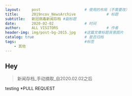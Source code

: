 ```yaml
---
layout:     post                    # 使用的布局（不需要改）
title:      2019ncov_NewsArchive              # 标题 
subtitle:   新冠病毒新闻存档 #副标题
date:       2020-02-02              # 时间
author:     ALL VISITORS                      # 作者
header-img: img/post-bg-2015.jpg    #这篇文章标题背景图片
catalog: true                       # 是否归档
tags:                               #标签
    - 其他
---
```


## Hey
>新闻存档_手动摘取_自2020.02.02之后

testing
*PULL REQUEST 
